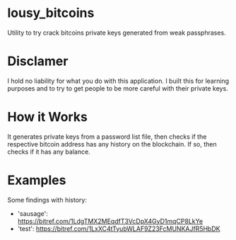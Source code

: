 # lousy_bitcoins
Utility to try crack bitcoins private keys generated from weak passphrases.

# Disclamer

I hold no liability for what you do with this application.
I built this for learning purposes and to try to get people to be more careful with their private keys. 

# How it Works

It generates private keys from a password list file, 
then checks if the respective bitcoin address has any history on the blockchain. 
If so, then checks if it has any balance.

# Examples

Some findings with history:

- 'sausage': https://bitref.com/1LdgTMX2MEqdfT3VcDpX4GyD1mqCP8LkYe
- 'test': https://bitref.com/1LxXC4tTyubWLAF9Z23FcMUNKAJfR5HbDK

 




